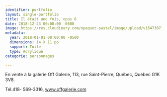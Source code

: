 ```yaml
---
identifier: portfolio
layout: single-portfolio
title: Il était une fois, opus 6
date: 2018-12-23 00:00:00 -0500
image: https://res.cloudinary.com/npaquet-pastel/image/upload/v1547307117/44265616_2187643068171595_2264983950239727616_n.jpg
metadata:
  year: 2018-01-01 00:00:00 -0500
  dimensions: 14 X 11 po
  support: Toile
  type: Acrylique
categorie: personnages

---
```

En vente à la galerie Off Galerie, 113, rue Saint-Pierre, Québec, Québec  G1K 3V8.

Tél.418- 569-3316, www.offgalerie.com